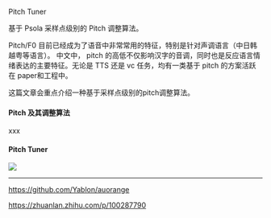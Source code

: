 
Pitch Tuner

基于 Psola 采样点级别的 Pitch 调整算法。

Pitch/F0 目前已经成为了语音中非常常用的特征，特别是针对声调语言（中日韩越粤等语言）。
中文中， pitch 的高低不仅影响汉字的音调，同时也是反应语言情绪表达的主要特征。无论是 TTS 
还是 vc 任务，均有一类基于 pitch 的方案活跃在 paper和工程中。

这篇文章会重点介绍一种基于采样点级别的pitch调整算法。

#### Pitch 及其调整算法
xxx

#### Pitch Tuner 
![](images/test_pitch_by_point.png)

- - - 

https://github.com/Yablon/auorange

https://zhuanlan.zhihu.com/p/100287790